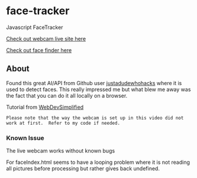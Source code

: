 # face-tracker
Javascript FaceTracker

[Check out webcam live site here](https://josephlindzius.github.io/face-tracker/index.html)

[Check out face finder here](https://josephlindzius.github.io/face-tracker/faceIndex.html)
## About

Found this great AI/API from Github user [justadudewhohacks](https://github.com/justadudewhohacks/face-api.js/) where it is used to detect faces.  This really impressed me but what blew me away was the fact that you can do it all locally on a browser.  

Tutorial from [WebDevSimplified](https://www.youtube.com/watch?v=CVClHLwv-4I) 
    
    Please note that the way the webcam is set up in this video did not work at first.  Refer to my code if needed.  
### Known Issue

The live webcam works without known bugs

For faceIndex.html seems to have a looping problem where it is not reading all pictures before processing but rather gives back undefined.

